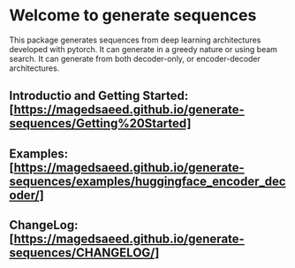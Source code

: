 # Welcome to generate sequences

This package generates sequences from deep learning architectures developed with pytorch. It can generate in a greedy nature or using beam search. It can generate from both decoder-only, or encoder-decoder architectures.


## Introductio and Getting Started: [https://magedsaeed.github.io/generate-sequences/Getting%20Started]

## Examples: [https://magedsaeed.github.io/generate-sequences/examples/huggingface_encoder_decoder/]

## ChangeLog: [https://magedsaeed.github.io/generate-sequences/CHANGELOG/]